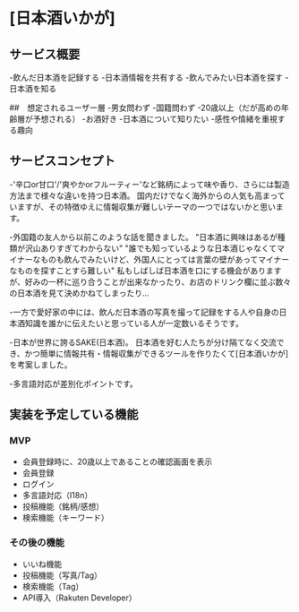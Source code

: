 # [日本酒いかが]

## サービス概要
-飲んだ日本酒を記録する
-日本酒情報を共有する
-飲んでみたい日本酒を探す
-日本酒を知る

##　想定されるユーザー層
-男女問わず
-国籍問わず
-20歳以上（だが高めの年齢層が予想される）
-お酒好き
-日本酒について知りたい
-感性や情緒を重視する趣向

## サービスコンセプト
-'辛口or甘口'/'爽やかorフルーティー'など銘柄によって味や香り、さらには製造方法まで様々な違いを持つ日本酒。
  国内だけでなく海外からの人気も高まっていますが、その特徴ゆえに情報収集が難しいテーマの一つではないかと思います。

-外国籍の友人から以前このような話を聞きました。 
  "日本酒に興味はあるが種類が沢山ありすぎてわからない"
  "誰でも知っているような日本酒じゃなくてマイナーなものも飲んでみたいけど、外国人にとっては言葉の壁があってマイナーなものを探すことすら難しい"
  私もしばしば日本酒を口にする機会がありますが、好みの一杯に巡り合うことが出来なかったり、お店のドリンク欄に並ぶ数々の日本酒を見て決めかねてしまったり...

-一方で愛好家の中には、飲んだ日本酒の写真を撮って記録をする人や自身の日本酒知識を誰かに伝えたいと思っている人が一定数いるそうです。

-日本が世界に誇るSAKE(日本酒)。
  日本酒を好む人たちが分け隔てなく交流でき、かつ簡単に情報共有・情報収集ができるツールを作りたくて[日本酒いかが]を考案しました。

-多言語対応が差別化ポイントです。

## 実装を予定している機能
### MVP
* 会員登録時に、20歳以上であることの確認画面を表示
* 会員登録
* ログイン
* 多言語対応（I18n）
* 投稿機能（銘柄/感想）
* 検索機能（キーワード）

### その後の機能
* いいね機能
* 投稿機能（写真/Tag）
* 検索機能（Tag）
* API導入（Rakuten Developer）

